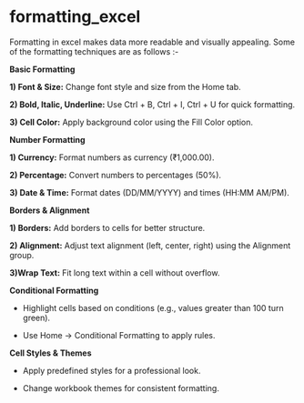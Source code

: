 # formatting_excel

Formatting in excel makes data more readable and visually appealing. Some of the formatting techniques are as follows :-

**Basic Formatting**

**1) Font & Size:** Change font style and size from the Home tab.

**2) Bold, Italic, Underline:** Use Ctrl + B, Ctrl + I, Ctrl + U for quick formatting.

**3) Cell Color:** Apply background color using the Fill Color option.


**Number Formatting**

**1) Currency:** Format numbers as currency (₹1,000.00).

**2) Percentage:** Convert numbers to percentages (50%).

**3) Date & Time:** Format dates (DD/MM/YYYY) and times (HH:MM AM/PM).


**Borders & Alignment**

**1) Borders:** Add borders to cells for better structure.

**2) Alignment:** Adjust text alignment (left, center, right) using the Alignment group.

**3)Wrap Text:** Fit long text within a cell without overflow.


**Conditional Formatting**

- Highlight cells based on conditions (e.g., values greater than 100 turn green).
  
- Use Home → Conditional Formatting to apply rules.
  

**Cell Styles & Themes**
- Apply predefined styles for a professional look.
  
- Change workbook themes for consistent formatting.


